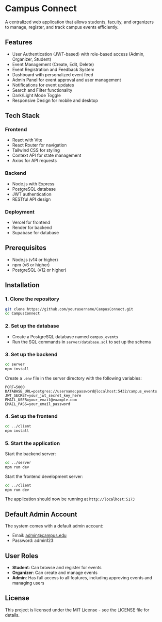 # Campus Connect

A centralized web application that allows students, faculty, and organizers to manage, register, and track campus events efficiently.

## Features

- User Authentication (JWT-based) with role-based access (Admin, Organizer, Student)
- Event Management (Create, Edit, Delete)
- Event Registration and Feedback System
- Dashboard with personalized event feed
- Admin Panel for event approval and user management
- Notifications for event updates
- Search and Filter functionality
- Dark/Light Mode Toggle
- Responsive Design for mobile and desktop

## Tech Stack

### Frontend
- React with Vite
- React Router for navigation
- Tailwind CSS for styling
- Context API for state management
- Axios for API requests

### Backend
- Node.js with Express
- PostgreSQL database
- JWT authentication
- RESTful API design

### Deployment
- Vercel for frontend
- Render for backend
- Supabase for database

## Prerequisites

- Node.js (v14 or higher)
- npm (v6 or higher)
- PostgreSQL (v12 or higher)

## Installation

### 1. Clone the repository

```bash
git clone https://github.com/yourusername/CampusConnect.git
cd CampusConnect
```

### 2. Set up the database

- Create a PostgreSQL database named `campus_events`
- Run the SQL commands in `server/database.sql` to set up the schema

### 3. Set up the backend

```bash
cd server
npm install
```

Create a `.env` file in the server directory with the following variables:

```
PORT=5000
DATABASE_URL=postgres://username:password@localhost:5432/campus_events
JWT_SECRET=your_jwt_secret_key_here
EMAIL_USER=your_email@example.com
EMAIL_PASS=your_email_password
```

### 4. Set up the frontend

```bash
cd ../client
npm install
```

### 5. Start the application

Start the backend server:

```bash
cd ../server
npm run dev
```

Start the frontend development server:

```bash
cd ../client
npm run dev
```

The application should now be running at `http://localhost:5173`

## Default Admin Account

The system comes with a default admin account:

- Email: admin@campus.edu
- Password: admin123

## User Roles

- **Student**: Can browse and register for events
- **Organizer**: Can create and manage events
- **Admin**: Has full access to all features, including approving events and managing users

## License

This project is licensed under the MIT License - see the LICENSE file for details.
